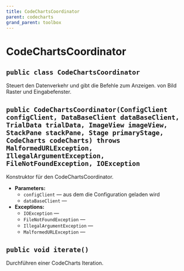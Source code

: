 ```yaml
---
title: CodeChartsCoordinator
parent: codecharts
grand_parent: toolbox
---
```


# CodeChartsCoordinator


## `public class CodeChartsCoordinator`

Steuert den Datenverkehr und gibt die Befehle zum Anzeigen. von Bild Raster und Eingabefenster.

## `public CodeChartsCoordinator(ConfigClient configClient, DataBaseClient dataBaseClient, TrialData trialData, ImageView imageView, StackPane stackPane, Stage primaryStage, CodeCharts codeCharts) throws MalformedURLException, IllegalArgumentException, FileNotFoundException, IOException`

Konstruktor für den CodeChartsCoordinator.

 * **Parameters:**
   * `configClient` — aus dem die Configuration geladen wird
   * `dataBaseClient` —
 * **Exceptions:**
   * `IOException` — 
   * `FileNotFoundException` — 
   * `IllegalArgumentException` — 
   * `MalformedURLException` — 

## `public void iterate()`

Durchführen einer CodeCharts Iteration.
